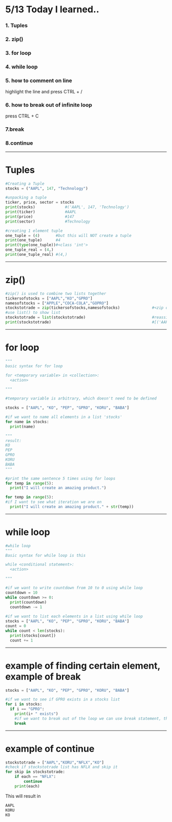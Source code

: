 # 5/13 Today I learned..
### 1. Tuples

### 2. zip()

### 3. for loop

### 4. while loop

### 5. how to comment on line
highlight the line and press CTRL + /

### 6. how to break out of infinite loop
press CTRL + C

### 7.break

### 8.continue

---
# Tuples
```py
#Creating a Tuple
stocks = ("AAPL", 147, "Technology")

#unpacking a tuple
ticker, price, sector = stocks
print(stocks)             #('AAPL', 147, 'Technology')
print(ticker)             #AAPL
print(price)              #147
print(sector)             #Technology

#creating 1 element tuple
one_tuple = (4)       #but this will NOT create a tuple
print(one_tuple)      #4
print(type(one_tuple))#<class 'int'>
one_tuple_real = (4,)
print(one_tuple_real) #(4,)
```

---
# zip()

```py
#zip() is used to combine two lists together
tickersofstocks = ["AAPL","KO","GPRO"]
namesofstocks = ["APPLE","COCA-COLA","GOPRO"]
stockstotrade = zip(tickersofstocks,namesofstocks)              #<zip object at 0x00000283F0B9BE80>
#use list() to show list
stockstotrade = list(stockstotrade)                             #reassign the list of stockstotrade to stockstotrade
print(stockstotrade)                                            #[('AAPL', 'APPLE'), ('KO', 'COCA-COLA'), ('GPRO', 'GOPRO')] but this is in tuples
```

---
# for loop

```py
"""
basic syntax for for loop

for <temporary variable> in <collection>:
  <action>

"""

#temporary variable is arbitrary, which doesn't need to be defined

stocks = ["AAPL", "KO", "PEP", "GPRO", "KORU", "BABA"]

#if we want to name all elements in a list 'stocks'
for name in stocks:
  print(name)                                   

"""
result:
KO
PEP
GPRO
KORU
BABA
"""

#print the same sentence 5 times using for loops
for temp in range(5):
  print("I will create an amazing product.")

for temp in range(5):
#if I want to see what iteration we are on
  print("I will create an amazing product." + str(temp))
```

---
# while loop

```py
#while loop
"""
Basic syntax for while loop is this

while <conditional statement>:
  <action>

"""

#if we want to write countdown from 10 to 0 using while loop
countdown = 10
while countdown >= 0:
  print(countdown)
  countdown -= 1
  
#if we want to list each elements in a list using while loop
stocks = ["AAPL", "KO", "PEP", "GPRO", "KORU", "BABA"]
count = 0
while count < len(stocks):
  print(stocks[count])
  count += 1
```

---
# example of finding certain element, example of break

```py
stocks = ["AAPL", "KO", "PEP", "GPRO", "KORU", "BABA"]

#if we want to see if GPRO exists in a stocks list
for i in stocks:
  if i == "GPRO":
    print(i+ " exists")
    #if we want to break out of the loop we can use break statement, this can be used when we have lots of elements in a list
    break
```

---
# example of continue
```py
stockstotrade = ["AAPL","KORU","NFLX","KO"]
#check if stockstotrade list has NFLX and skip it
for skip in stockstotrade:
    if each == "NFLX":
        continue
    print(each)
```
This will result in 
```py
AAPL
KORU
KO
```
